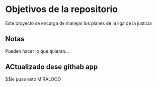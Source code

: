 # Objetivos de la repositorio

Este proyecto se encarga de manejar los planes de la liga de la justicia


## Notas
Pueden hacer lo que quieran...

## ACtualizado dese githab app


$$le puse esto MIRALOOO
